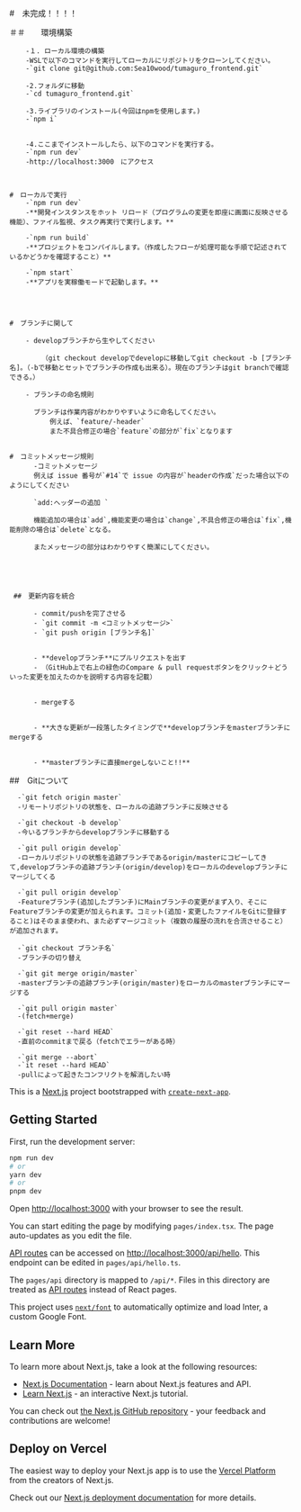 #　未完成！！！！

   ＃＃　　環境構築

        -１. ローカル環境の構築
        -WSLで以下のコマンドを実行してローカルにリポジトリをクローンしてください。
        -`git clone git@github.com:Sea10wood/tumaguro_frontend.git`

        -2.フォルダに移動
        -`cd tumaguro_frontend.git`

        -3.ライブラリのインストール(今回はnpmを使用します。)
        -`npm i`


        -4.ここまでインストールしたら、以下のコマンドを実行する。
        -`npm run dev`
        -http://localhost:3000　にアクセス



    #　ローカルで実行
        -`npm run dev`
        -**開発インスタンスをホット リロード（プログラムの変更を即座に画面に反映させる機能）、ファイル監視、タスク再実行で実行します。**

        -`npm run build`
        -**プロジェクトをコンパイルします。（作成したフローが処理可能な手順で記述されているかどうかを確認すること）**

        -`npm start`
        -**アプリを実稼働モードで起動します。**




    #　ブランチに関して

        - developブランチから生やしてください

            （git checkout developでdevelopに移動してgit checkout -b [ブランチ名]。（-bで移動とセットでブランチの作成も出来る）。現在のブランチはgit branchで確認できる。）

        - ブランチの命名規則

          ブランチは作業内容がわかりやすいように命名してください。
              例えば、`feature/-header`
              また不具合修正の場合`feature`の部分が`fix`となります
              

    #　コミットメッセージ規則
          -コミットメッセージ
          例えば issue 番号が`#14`で issue の内容が`headerの作成`だった場合以下のようにしてください

          `add:ヘッダーの追加 `

          機能追加の場合は`add`,機能変更の場合は`change`,不具合修正の場合は`fix`,機能削除の場合は`delete`となる。

          またメッセージの部分はわかりやすく簡潔にしてください。





     ##　更新内容を統合

          - commit/pushを完了させる
          - `git commit -m <コミットメッセージ>`
          - `git push origin [ブランチ名]`


          - **developブランチ**にプルリクエストを出す
          - （GitHub上で右上の緑色のCompare & pull requestボタンをクリック＋どういった変更を加えたのかを説明する内容を記載）


          - mergeする


          - **大きな更新が一段落したタイミングで**developブランチをmasterブランチにmergeする


          - **masterブランチに直接mergeしないこと!!**




  ##　Gitについて

      -`git fetch origin master`
      -リモートリポジトリの状態を、ローカルの追跡ブランチに反映させる

      -`git checkout -b develop`
      -今いるブランチからdevelopブランチに移動する

      -`git pull origin develop`
      -ローカルリポジトリの状態を追跡ブランチであるorigin/masterにコピーしてきて,developブランチの追跡ブランチ(origin/develop)をローカルのdevelopブランチにマージしてくる

      -`git pull origin develop`
      -Featureブランチ(追加したブランチ)にMainブランチの変更がまず入り、そこにFeatureブランチの変更が加えられます。コミット(追加・変更したファイルをGitに登録すること)はそのまま使われ、また必ずマージコミット（複数の履歴の流れを合流させること）が追加されます。

      -`git checkout ブランチ名`
      -ブランチの切り替え

      -`git git merge origin/master`
      -masterブランチの追跡ブランチ(origin/master)をローカルのmasterブランチにマージする

      -`git pull origin master`
      -(fetch+merge)

      -`git reset --hard HEAD`
      -直前のcommitまで戻る（fetchでエラーがある時）

      -`git merge --abort`
      -`it reset --hard HEAD`
      -pullによって起きたコンフリクトを解消したい時









This is a [Next.js](https://nextjs.org/) project bootstrapped with [`create-next-app`](https://github.com/vercel/next.js/tree/canary/packages/create-next-app).

## Getting Started

First, run the development server:

```bash
npm run dev
# or
yarn dev
# or
pnpm dev
```

Open [http://localhost:3000](http://localhost:3000) with your browser to see the result.

You can start editing the page by modifying `pages/index.tsx`. The page auto-updates as you edit the file.

[API routes](https://nextjs.org/docs/api-routes/introduction) can be accessed on [http://localhost:3000/api/hello](http://localhost:3000/api/hello). This endpoint can be edited in `pages/api/hello.ts`.

The `pages/api` directory is mapped to `/api/*`. Files in this directory are treated as [API routes](https://nextjs.org/docs/api-routes/introduction) instead of React pages.

This project uses [`next/font`](https://nextjs.org/docs/basic-features/font-optimization) to automatically optimize and load Inter, a custom Google Font.

## Learn More

To learn more about Next.js, take a look at the following resources:

- [Next.js Documentation](https://nextjs.org/docs) - learn about Next.js features and API.
- [Learn Next.js](https://nextjs.org/learn) - an interactive Next.js tutorial.

You can check out [the Next.js GitHub repository](https://github.com/vercel/next.js/) - your feedback and contributions are welcome!

## Deploy on Vercel

The easiest way to deploy your Next.js app is to use the [Vercel Platform](https://vercel.com/new?utm_medium=default-template&filter=next.js&utm_source=create-next-app&utm_campaign=create-next-app-readme) from the creators of Next.js.

Check out our [Next.js deployment documentation](https://nextjs.org/docs/deployment) for more details.
